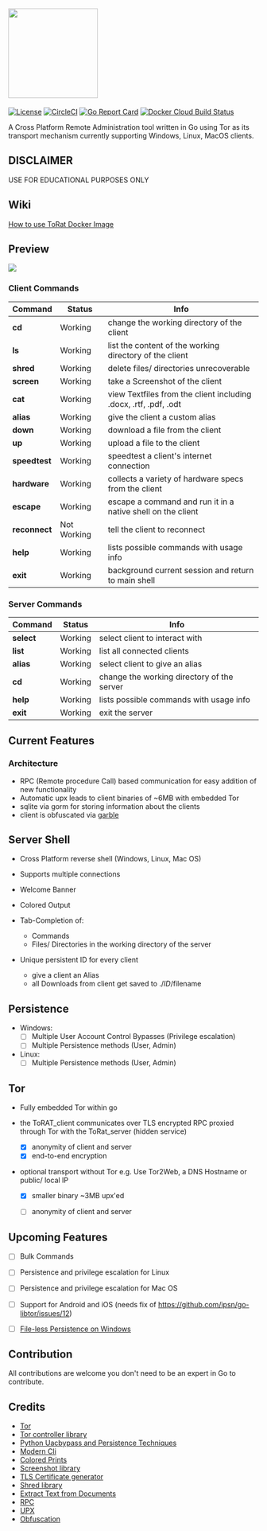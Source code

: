 # <a href="https://github.com/lu4p/ToRat" target="_blank"> <img src="./ToRat_Logo.png" width="180px"></a>
[![License](https://img.shields.io/github/license/lu4p/ToRat.svg)](https://unlicense.org/)
[![CircleCI](https://circleci.com/gh/lu4p/ToRat.svg?style=svg)](https://circleci.com/gh/lu4p/ToRat)
[![Go Report Card](https://goreportcard.com/badge/github.com/lu4p/ToRat)](https://goreportcard.com/report/github.com/lu4p/ToRat)
[![Docker Cloud Build Status](https://img.shields.io/docker/cloud/build/lu4p/torat)](https://hub.docker.com/repository/docker/lu4p/torat)

A Cross Platform Remote Administration tool written in Go using Tor as its transport mechanism
currently supporting Windows, Linux, MacOS clients.

## DISCLAIMER
USE FOR EDUCATIONAL PURPOSES ONLY

## Wiki
[How to use ToRat Docker Image](https://github.com/lu4p/ToRat/wiki/How-to-use-the-ToRat-Docker-Image)


## Preview
<a href="https://asciinema.org/a/318534" target="_blank"><img src="https://asciinema.org/a/318534.svg" /></a>


### Client Commands

  Command     | Status      |   Info
  ---         | ---         |   ---
  **cd**          | Working     |   change the working directory of the client
  **ls**          | Working     |   list the content of the working directory of the client
  **shred**       | Working     |   delete files/ directories unrecoverable
  **screen**      | Working     |   take a Screenshot of the client
  **cat**         | Working     |   view Textfiles from the client including .docx, .rtf, .pdf, .odt
  **alias**       | Working     |   give the client a custom alias
  **down**        | Working     |   download a file from the client
  **up**          | Working     |   upload a file to the client
  **speedtest**   | Working     |   speedtest a client's internet connection
  **hardware**    | Working     |   collects a variety of hardware specs from the client
  **escape**      | Working     |   escape a command and run it in a native shell on the client
  **reconnect**   | Not Working |   tell the client to reconnect
  **help**        | Working     |   lists possible commands with usage info
  **exit**        | Working     |   background current session and return to main shell

### Server Commands 

  Command | Status      |   Info
  ---     |  ---        |   ---
  **select**  | Working     | select client to interact with
  **list**    | Working     | list all connected clients
  **alias**   | Working     | select client to give an alias
  **cd**      | Working     | change the working directory of the server
  **help**    | Working     | lists possible commands with usage info
  **exit**    | Working     | exit the server



## Current Features
### Architecture
- RPC (Remote procedure Call) based communication for easy addition of new functionality
- Automatic upx leads to client binaries of ~6MB with embedded Tor
- sqlite via gorm for storing information about the clients
- client is obfuscated via [garble](https://github.com/burrowers/garble)

## Server Shell
- Cross Platform reverse shell (Windows, Linux, Mac OS)
- Supports multiple connections
- Welcome Banner
- Colored Output
- Tab-Completion of:
  - Commands
  - Files/ Directories in the working directory of the server

- Unique persistent ID for every client
	- give a client an Alias
	- all Downloads from client get saved to ./$ID/$filename

## Persistence
- Windows:
	- [ ] Multiple User Account Control Bypasses (Privilege escalation)
	- [ ] Multiple Persistence methods (User, Admin)

- Linux:
  - [ ] Multiple Persistence methods (User, Admin)

## Tor
- Fully embedded Tor within go

- the ToRAT_client communicates over TLS encrypted RPC proxied through Tor with the ToRat_server (hidden service)
	- [x] anonymity of client and server
	- [x] end-to-end encryption

- optional transport without Tor e.g. Use Tor2Web, a DNS Hostname or public/ local IP
	- [x] smaller binary ~3MB upx'ed
	- [ ] anonymity of client and server


## Upcoming Features
- [ ] Bulk Commands
- [ ] Persistence and privilege escalation for Linux
- [ ] Persistence and privilege escalation for Mac OS
- [ ] Support for Android and iOS (needs fix of https://github.com/ipsn/go-libtor/issues/12)
- [ ] [File-less Persistence on Windows](https://github.com/ewhitehats/InvisiblePersistence)


## Contribution
All contributions are welcome you don't need to be an expert in Go to contribute.

## Credits
- [Tor](https://www.torproject.org/)
- [Tor controller library](https://github.com/cretz/bine)
- [Python Uacbypass and Persistence Techniques](https://github.com/rootm0s/WinPwnage)
- [Modern Cli](https://github.com/abiosoft/ishell)
- [Colored Prints](https://github.com/fatih/color)
- [Screenshot library](https://github.com/vova616/screenshot)
- [TLS Certificate generator](https://github.com/lu4p/genCert)
- [Shred library](https://github.com/lu4p/genCert)
- [Extract Text from Documents](https://github.com/lu4p/cat)
- [RPC](https://golang.org/pkg/net/rpc/)
- [UPX](https://upx.github.io/)
- [Obfuscation](https://github.com/burrowers/garble)
